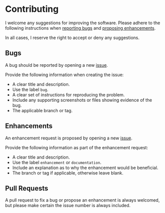 # Contributing

I welcome any suggestions for improving the software. Please adhere to the following instructions when [reporting bugs](#bugs) and [proposing enhancements](#enhancements).

In all cases, I reserve the right to accept or deny any suggestions.

## Bugs

A bug should be reported by opening a new [issue](https://github.com/davidledwards/zookeeper-cli/issues).

Provide the following information when creating the issue:

* A clear title and description.
* Use the label `bug`.
* A clear set of instructions for reproducing the problem.
* Include any supporting screenshots or files showing evidence of the bug.
* The applicable branch or tag.

## Enhancements

An enhancement request is proposed by opening a new [issue](https://github.com/davidledwards/zookeeper-cli/issues).

Provide the following information as part of the enhancement request:

* A clear title and description.
* Use the label `enhancement` or `documentation`.
* Include an explanation as to why the enhancement would be beneficial.
* The branch or tag if applicable, otherwise leave blank.

## Pull Requests

A pull request to fix a bug or propose an enhancement is always welcomed, but please make certain the issue number is always included.
